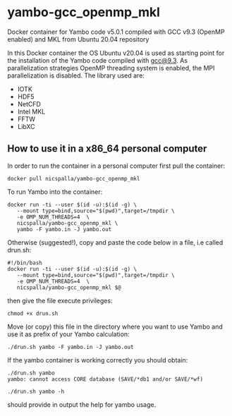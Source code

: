 # yambo-gcc_openmp_mkl

Docker container for Yambo code v5.0.1 compiled with GCC v9.3 (OpenMP enabled) and MKL from Ubuntu 20.04 repository

In this Docker container the OS Ubuntu v20.04 is used as starting point for the installation of the Yambo code compiled with gcc@9.3. 
As parallelization strategies OpenMP threading system is enabled, the MPI parallelization is disabled.
The library used are: 
- IOTK
- HDF5
- NetCFD
- Intel MKL
- FFTW
- LibXC

## How to use it in a x86_64 personal computer

In order to run the container in a personal computer first pull the container:

```
docker pull nicspalla/yambo-gcc_openmp_mkl
```

To run Yambo into the container:

```
docker run -ti --user $(id -u):$(id -g) \
   --mount type=bind,source="$(pwd)",target=/tmpdir \
   -e OMP_NUM_THREADS=4  \
   nicspalla/yambo-gcc_openmp_mkl \
   yambo -F yambo.in -J yambo.out
```

Otherwise (suggested!), copy and paste the code below in a file, i.e called drun.sh:

```
#!/bin/bash 
docker run -ti --user $(id -u):$(id -g) \
   --mount type=bind,source="$(pwd)",target=/tmpdir \
   -e OMP_NUM_THREADS=4  \
   nicspalla/yambo-gcc_openmp_mkl $@
```

then give the file execute privileges:

```
chmod +x drun.sh
```

Move (or copy) this file in the directory where you want to use Yambo and use it as prefix of your Yambo calculation:

```
./drun.sh yambo -F yambo.in -J yambo.out
```

If the yambo container is working correctly you should obtain:

```
./drun.sh yambo
yambo: cannot access CORE database (SAVE/*db1 and/or SAVE/*wf)
```

```
./drun.sh yambo -h
```

should provide in output the help for yambo usage.
